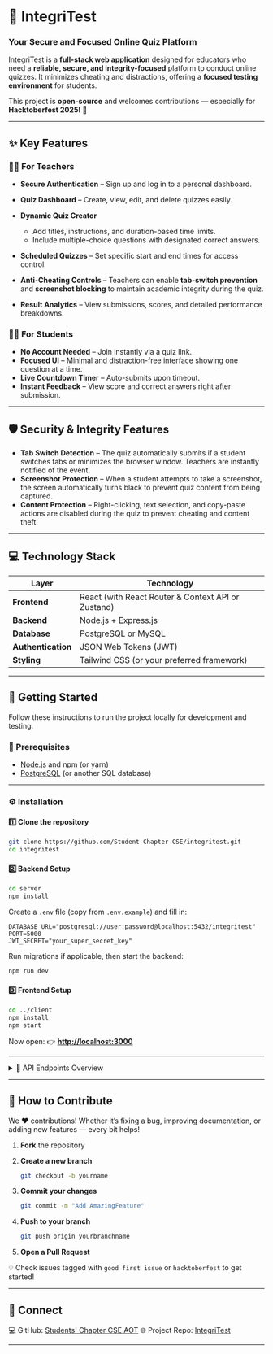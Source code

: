# 📝 IntegriTest

### **Your Secure and Focused Online Quiz Platform**

IntegriTest is a **full-stack web application** designed for educators who need a **reliable, secure, and integrity-focused** platform to conduct online quizzes.
It minimizes cheating and distractions, offering a **focused testing environment** for students.

This project is **open-source** and welcomes contributions — especially for **Hacktoberfest 2025! 🎉**

---

## ✨ Key Features

### 👩‍🏫 For Teachers

* **Secure Authentication** – Sign up and log in to a personal dashboard.
* **Quiz Dashboard** – Create, view, edit, and delete quizzes easily.
* **Dynamic Quiz Creator**

  * Add titles, instructions, and duration-based time limits.
  * Include multiple-choice questions with designated correct answers.
* **Scheduled Quizzes** – Set specific start and end times for access control.
* **Anti-Cheating Controls** – Teachers can enable **tab-switch prevention** and **screenshot blocking** to maintain academic integrity during the quiz.
* **Result Analytics** – View submissions, scores, and detailed performance breakdowns.

### 🧑‍🎓 For Students

* **No Account Needed** – Join instantly via a quiz link.
* **Focused UI** – Minimal and distraction-free interface showing one question at a time.
* **Live Countdown Timer** – Auto-submits upon timeout.
* **Instant Feedback** – View score and correct answers right after submission.

---

## 🛡️ Security & Integrity Features

* **Tab Switch Detection** – The quiz automatically submits if a student switches tabs or minimizes the browser window. Teachers are instantly notified of the event.
* **Screenshot Protection** – When a student attempts to take a screenshot, the screen automatically turns black to prevent quiz content from being captured.
* **Content Protection** – Right-clicking, text selection, and copy-paste actions are disabled during the quiz to prevent cheating and content theft.

---

## 💻 Technology Stack

| Layer              | Technology                                         |
| ------------------ | -------------------------------------------------- |
| **Frontend**       | React (with React Router & Context API or Zustand) |
| **Backend**        | Node.js + Express.js                               |
| **Database**       | PostgreSQL or MySQL                                |
| **Authentication** | JSON Web Tokens (JWT)                              |
| **Styling**        | Tailwind CSS (or your preferred framework)         |

---

## 🚀 Getting Started

Follow these instructions to run the project locally for development and testing.

### 🧩 Prerequisites

* [Node.js](https://nodejs.org/) and npm (or yarn)
* [PostgreSQL](https://www.postgresql.org/) (or another SQL database)

---

### ⚙️ Installation

#### 1️⃣ Clone the repository

```bash
git clone https://github.com/Student-Chapter-CSE/integritest.git
cd integritest
```

#### 2️⃣ Backend Setup

```bash
cd server
npm install
```

Create a `.env` file (copy from `.env.example`) and fill in:

```env
DATABASE_URL="postgresql://user:password@localhost:5432/integritest"
PORT=5000
JWT_SECRET="your_super_secret_key"
```

Run migrations if applicable, then start the backend:

```bash
npm run dev
```

#### 3️⃣ Frontend Setup

```bash
cd ../client
npm install
npm start
```

Now open:
👉 **[http://localhost:3000](http://localhost:3000)**

---

<details>
<summary>📂 API Endpoints Overview</summary>

| Method     | Endpoint                        | Description                                 |
| ---------- | ------------------------------- | ------------------------------------------- |
| **POST**   | `/api/auth/register`            | Register a new teacher                      |
| **POST**   | `/api/auth/login`               | Log in a teacher & receive JWT              |
| **GET**    | `/api/quizzes`                  | Fetch all quizzes for the logged-in teacher |
| **POST**   | `/api/quizzes`                  | Create a new quiz                           |
| **GET**    | `/api/quizzes/:id`              | Fetch details of a single quiz              |
| **PUT**    | `/api/quizzes/:id`              | Update a quiz                               |
| **DELETE** | `/api/quizzes/:id`              | Delete a quiz                               |
| **GET**    | `/api/session/:quizUrlId`       | Fetch quiz details for a student            |
| **POST**   | `/api/submissions`              | Submit student answers & calculate score    |
| **GET**    | `/api/submissions/quiz/:quizId` | View all submissions for a quiz             |

</details>

---

## 🙌 How to Contribute

We ❤️ contributions! Whether it’s fixing a bug, improving documentation, or adding new features — every bit helps!

1. **Fork** the repository
2. **Create a new branch**

   ```bash
   git checkout -b yourname
   ```
3. **Commit your changes**

   ```bash
   git commit -m "Add AmazingFeature"
   ```
4. **Push to your branch**

   ```bash
   git push origin yourbranchname
   ```
5. **Open a Pull Request**

💡 Check issues tagged with `good first issue` or `hacktoberfest` to get started!

---


## 💬 Connect

💻 GitHub: [Students' Chapter CSE AOT](https://github.com/Student-Chapter-CSE)
🌐 Project Repo: [IntegriTest](https://github.com/Student-Chapter-CSE/integritest)

---
